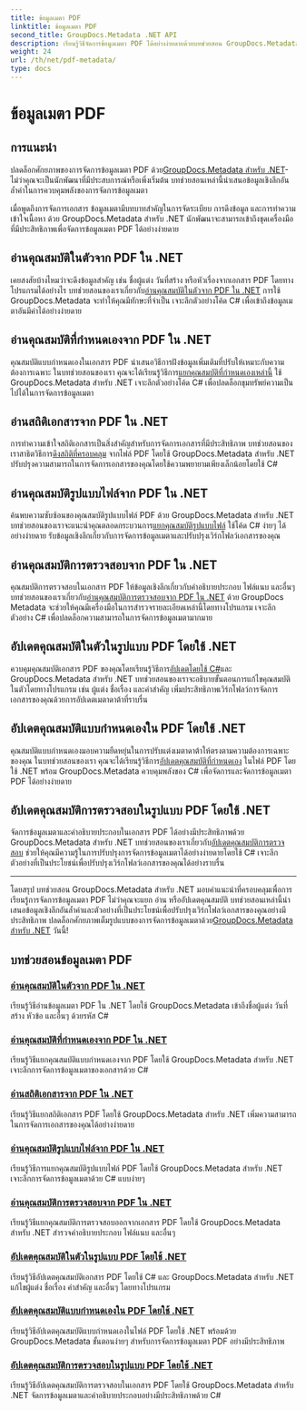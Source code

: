 ```yaml
---
title: ข้อมูลเมตา PDF
linktitle: ข้อมูลเมตา PDF
second_title: GroupDocs.Metadata .NET API
description: เรียนรู้วิธีจัดการข้อมูลเมตา PDF ได้อย่างง่ายดายด้วยบทช่วยสอน GroupDocs.Metadata สำหรับ .NET เข้าถึงคุณสมบัติในตัวและแบบกำหนดเองด้วยรหัส C#
weight: 24
url: /th/net/pdf-metadata/
type: docs
---
```

# ข้อมูลเมตา PDF

## การแนะนำ

 ปลดล็อกศักยภาพของการจัดการข้อมูลเมตา PDF ด้วย[GroupDocs.Metadata สำหรับ .NET](https://www.groupdocs.com/products/metadata/net)- ไม่ว่าคุณจะเป็นนักพัฒนาที่มีประสบการณ์หรือเพิ่งเริ่มต้น บทช่วยสอนเหล่านี้นำเสนอข้อมูลเชิงลึกอันล้ำค่าในการควบคุมพลังของการจัดการข้อมูลเมตา

เมื่อพูดถึงการจัดการเอกสาร ข้อมูลเมตามีบทบาทสำคัญในการจัดระเบียบ การดึงข้อมูล และการทำความเข้าใจเนื้อหา ด้วย GroupDocs.Metadata สำหรับ .NET นักพัฒนาจะสามารถเข้าถึงชุดเครื่องมือที่มีประสิทธิภาพเพื่อจัดการข้อมูลเมตา PDF ได้อย่างง่ายดาย

## อ่านคุณสมบัติในตัวจาก PDF ใน .NET

 เคยสงสัยบ้างไหมว่าจะดึงข้อมูลสำคัญ เช่น ชื่อผู้แต่ง วันที่สร้าง หรือหัวเรื่องจากเอกสาร PDF โดยทางโปรแกรมได้อย่างไร บทช่วยสอนของเราเกี่ยวกับ[อ่านคุณสมบัติในตัวจาก PDF ใน .NET](./read-built-in-properties-pdfs/) การใช้ GroupDocs.Metadata จะทำให้คุณมีทักษะที่จำเป็น เจาะลึกตัวอย่างโค้ด C# เพื่อเข้าถึงข้อมูลเมตาอันมีค่าได้อย่างง่ายดาย


## อ่านคุณสมบัติที่กำหนดเองจาก PDF ใน .NET

 คุณสมบัติแบบกำหนดเองในเอกสาร PDF นำเสนอวิธีการฝังข้อมูลเพิ่มเติมที่ปรับให้เหมาะกับความต้องการเฉพาะ ในบทช่วยสอนของเรา คุณจะได้เรียนรู้วิธีการ[แยกคุณสมบัติที่กำหนดเองเหล่านี้](./read-custom-properties-pdfs/) ใช้ GroupDocs.Metadata สำหรับ .NET เจาะลึกตัวอย่างโค้ด C# เพื่อปลดล็อกขุมทรัพย์ความเป็นไปได้ในการจัดการข้อมูลเมตา


## อ่านสถิติเอกสารจาก PDF ใน .NET

 การทำความเข้าใจสถิติเอกสารเป็นสิ่งสำคัญสำหรับการจัดการเอกสารที่มีประสิทธิภาพ บทช่วยสอนของเราสาธิตวิธีการ[ดึงสถิติที่ครอบคลุม](./read-document-statistics-pdfs/) จากไฟล์ PDF โดยใช้ GroupDocs.Metadata สำหรับ .NET ปรับปรุงความสามารถในการจัดการเอกสารของคุณโดยใช้ความพยายามเพียงเล็กน้อยโดยใช้ C#

## อ่านคุณสมบัติรูปแบบไฟล์จาก PDF ใน .NET

ค้นพบความซับซ้อนของคุณสมบัติรูปแบบไฟล์ PDF ด้วย GroupDocs.Metadata สำหรับ .NET บทช่วยสอนของเราจะแนะนำคุณตลอดกระบวนการ[แยกคุณสมบัติรูปแบบไฟล์](./read-file-format-properties-pdfs/) ใช้โค้ด C# ง่ายๆ ได้อย่างง่ายดาย รับข้อมูลเชิงลึกเกี่ยวกับการจัดการข้อมูลเมตาและปรับปรุงเวิร์กโฟลว์เอกสารของคุณ

## อ่านคุณสมบัติการตรวจสอบจาก PDF ใน .NET

 คุณสมบัติการตรวจสอบในเอกสาร PDF ให้ข้อมูลเชิงลึกเกี่ยวกับคำอธิบายประกอบ ไฟล์แนบ และอื่นๆ บทช่วยสอนของเราเกี่ยวกับ[อ่านคุณสมบัติการตรวจสอบจาก PDF ใน .NET](./read-inspection-properties-pdfs/) ด้วย GroupDocs Metadata จะช่วยให้คุณมีเครื่องมือในการสำรวจรายละเอียดเหล่านี้โดยทางโปรแกรม เจาะลึกตัวอย่าง C# เพื่อปลดล็อกความสามารถในการจัดการข้อมูลเมตามากมาย

## อัปเดตคุณสมบัติในตัวในรูปแบบ PDF โดยใช้ .NET

 ควบคุมคุณสมบัติเอกสาร PDF ของคุณโดยเรียนรู้วิธีการ[อัปเดตโดยใช้ C#](./update-built-in-properties-pdfs/)และ GroupDocs.Metadata สำหรับ .NET บทช่วยสอนของเราจะอธิบายขั้นตอนการแก้ไขคุณสมบัติในตัวโดยทางโปรแกรม เช่น ผู้แต่ง ชื่อเรื่อง และคำสำคัญ เพิ่มประสิทธิภาพเวิร์กโฟลว์การจัดการเอกสารของคุณด้วยการอัปเดตเมตาดาต้าที่ราบรื่น

## อัปเดตคุณสมบัติแบบกำหนดเองใน PDF โดยใช้ .NET

 คุณสมบัติแบบกำหนดเองมอบความยืดหยุ่นในการปรับแต่งเมตาดาต้าให้ตรงตามความต้องการเฉพาะของคุณ ในบทช่วยสอนของเรา คุณจะได้เรียนรู้วิธีการ[อัปเดตคุณสมบัติที่กำหนดเอง](./update-custom-properties-pdfs/) ในไฟล์ PDF โดยใช้ .NET พร้อม GroupDocs.Metadata ควบคุมพลังของ C# เพื่อจัดการและจัดการข้อมูลเมตา PDF ได้อย่างง่ายดาย

## อัปเดตคุณสมบัติการตรวจสอบในรูปแบบ PDF โดยใช้ .NET

 จัดการข้อมูลเมตาและคำอธิบายประกอบในเอกสาร PDF ได้อย่างมีประสิทธิภาพด้วย GroupDocs.Metadata สำหรับ .NET บทช่วยสอนของเราเกี่ยวกับ[อัปเดตคุณสมบัติการตรวจสอบ](./update-inspection-properties-pdfs/) ช่วยให้คุณมีความรู้ในการปรับปรุงการจัดการข้อมูลเมตาได้อย่างง่ายดายโดยใช้ C# เจาะลึกตัวอย่างที่เป็นประโยชน์เพื่อปรับปรุงเวิร์กโฟลว์เอกสารของคุณได้อย่างราบรื่น

----

โดยสรุป บทช่วยสอน GroupDocs.Metadata สำหรับ .NET มอบคำแนะนำที่ครอบคลุมเพื่อการเรียนรู้การจัดการข้อมูลเมตา PDF ไม่ว่าคุณจะแยก อ่าน หรืออัปเดตคุณสมบัติ บทช่วยสอนเหล่านี้นำเสนอข้อมูลเชิงลึกอันล้ำค่าและตัวอย่างที่เป็นประโยชน์เพื่อปรับปรุงเวิร์กโฟลว์เอกสารของคุณอย่างมีประสิทธิภาพ ปลดล็อกศักยภาพเต็มรูปแบบของการจัดการข้อมูลเมตาด้วย[GroupDocs.Metadata สำหรับ .NET](https://www.groupdocs.com/products/metadata/net) วันนี้!
## บทช่วยสอนข้อมูลเมตา PDF
### [อ่านคุณสมบัติในตัวจาก PDF ใน .NET](./read-built-in-properties-pdfs/)
เรียนรู้วิธีอ่านข้อมูลเมตา PDF ใน .NET โดยใช้ GroupDocs.Metadata เข้าถึงชื่อผู้แต่ง วันที่สร้าง หัวข้อ และอื่นๆ ด้วยรหัส C#
### [อ่านคุณสมบัติที่กำหนดเองจาก PDF ใน .NET](./read-custom-properties-pdfs/)
เรียนรู้วิธีแยกคุณสมบัติแบบกำหนดเองจาก PDF โดยใช้ GroupDocs.Metadata สำหรับ .NET เจาะลึกการจัดการข้อมูลเมตาของเอกสารด้วย C#
### [อ่านสถิติเอกสารจาก PDF ใน .NET](./read-document-statistics-pdfs/)
เรียนรู้วิธีแยกสถิติเอกสาร PDF โดยใช้ GroupDocs.Metadata สำหรับ .NET เพิ่มความสามารถในการจัดการเอกสารของคุณได้อย่างง่ายดาย
### [อ่านคุณสมบัติรูปแบบไฟล์จาก PDF ใน .NET](./read-file-format-properties-pdfs/)
เรียนรู้วิธีการแยกคุณสมบัติรูปแบบไฟล์ PDF โดยใช้ GroupDocs.Metadata สำหรับ .NET เจาะลึกการจัดการข้อมูลเมตาด้วย C# แบบง่ายๆ
### [อ่านคุณสมบัติการตรวจสอบจาก PDF ใน .NET](./read-inspection-properties-pdfs/)
เรียนรู้วิธีแยกคุณสมบัติการตรวจสอบออกจากเอกสาร PDF โดยใช้ GroupDocs.Metadata สำหรับ .NET สำรวจคำอธิบายประกอบ ไฟล์แนบ และอื่นๆ
### [อัปเดตคุณสมบัติในตัวในรูปแบบ PDF โดยใช้ .NET](./update-built-in-properties-pdfs/)
เรียนรู้วิธีอัปเดตคุณสมบัติเอกสาร PDF โดยใช้ C# และ GroupDocs.Metadata สำหรับ .NET แก้ไขผู้แต่ง ชื่อเรื่อง คำสำคัญ และอื่นๆ โดยทางโปรแกรม
### [อัปเดตคุณสมบัติแบบกำหนดเองใน PDF โดยใช้ .NET](./update-custom-properties-pdfs/)
เรียนรู้วิธีอัปเดตคุณสมบัติแบบกำหนดเองในไฟล์ PDF โดยใช้ .NET พร้อมด้วย GroupDocs.Metadata ขั้นตอนง่ายๆ สำหรับการจัดการข้อมูลเมตา PDF อย่างมีประสิทธิภาพ
### [อัปเดตคุณสมบัติการตรวจสอบในรูปแบบ PDF โดยใช้ .NET](./update-inspection-properties-pdfs/)
เรียนรู้วิธีอัปเดตคุณสมบัติการตรวจสอบในเอกสาร PDF โดยใช้ GroupDocs.Metadata สำหรับ .NET จัดการข้อมูลเมตาและคำอธิบายประกอบอย่างมีประสิทธิภาพด้วย C#